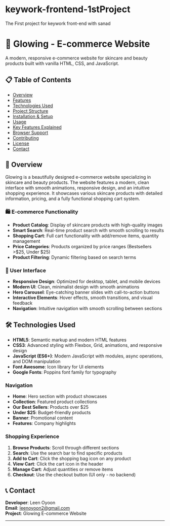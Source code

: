 # keywork-frontend-1stProject
The First project for keywork front-end with sanad

# 🌟 Glowing - E-commerce Website

A modern, responsive e-commerce website for skincare and beauty products built with vanilla HTML, CSS, and JavaScript.

## 📋 Table of Contents

- [Overview](#overview)
- [Features](#features)
- [Technologies Used](#technologies-used)
- [Project Structure](#project-structure)
- [Installation & Setup](#installation--setup)
- [Usage](#usage)
- [Key Features Explained](#key-features-explained)
- [Browser Support](#browser-support)
- [Contributing](#contributing)
- [License](#license)
- [Contact](#contact)

## 🎯 Overview

Glowing is a beautifully designed e-commerce website specializing in skincare and beauty products. The website features a modern, clean interface with smooth animations, responsive design, and an intuitive shopping experience. It showcases various skincare products with detailed information, pricing, and a fully functional shopping cart system.

### 🛍️ E-commerce Functionality
- **Product Catalog**: Display of skincare products with high-quality images
- **Smart Search**: Real-time product search with smooth scrolling to results
- **Shopping Cart**: Full cart functionality with add/remove items, quantity management
- **Price Categories**: Products organized by price ranges (Bestsellers >$25, Under $25)
- **Product Filtering**: Dynamic filtering based on search terms

### 🎨 User Interface
- **Responsive Design**: Optimized for desktop, tablet, and mobile devices
- **Modern UI**: Clean, minimalist design with smooth animations
- **Hero Carousel**: Eye-catching banner slides with call-to-action buttons
- **Interactive Elements**: Hover effects, smooth transitions, and visual feedback
- **Navigation**: Intuitive navigation with smooth scrolling between sections

## 🛠️ Technologies Used

- **HTML5**: Semantic markup and modern HTML features
- **CSS3**: Advanced styling with Flexbox, Grid, animations, and responsive design
- **JavaScript (ES6+)**: Modern JavaScript with modules, async operations, and DOM manipulation
- **Font Awesome**: Icon library for UI elements
- **Google Fonts**: Poppins font family for typography

### Navigation
- **Home**: Hero section with product showcases
- **Collection**: Featured product collections
- **Our Best Sellers**: Products over $25
- **Under $25**: Budget-friendly products
- **Banner**: Promotional content
- **Features**: Company highlights

### Shopping Experience
1. **Browse Products**: Scroll through different sections
2. **Search**: Use the search bar to find specific products
3. **Add to Cart**: Click the shopping bag icon on any product
4. **View Cart**: Click the cart icon in the header
5. **Manage Cart**: Adjust quantities or remove items
6. **Checkout**: Use the checkout button (UI only - no backend)


## 📞 Contact

**Developer**: Leen Oyoon  
**Email**: leenoyoon2@gmail.com  
**Project**: Glowing E-commerce Website

---